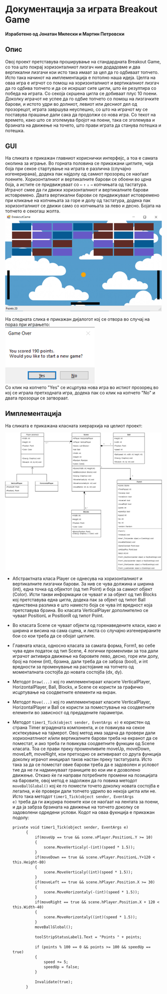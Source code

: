 # Докумeнтација за играта Breakout Game
#### Изработено од Јонатан Милески и Мартин Петровски

Опис
-------

Овој проект претставува проширување на стандардната Breakout Game, со тоа што покрај хоризонталниот лизгач ние додадовме и два вертикални лизгачи кои исто така имаат за цел да го одбиваат топчето. Исто така начинот на имплементација е потолно наша идеја. Целта на оваа игра е игрчот со помош на хоризонталниот и вертикалниот лизгач да го одбива топчето и да се искршат сите цигли, што ќе резултира со победа на играта. Со секоја скршена цигла се добиваат плус 10 поени. Доколку играчот не успее да го одбие топчето со помош на лизгачките барови, и истото удри во долниот, левиот или десниот дел од прозорецот, играта завршува неуспешно, со што на играчот му се поставува прашање дали сака да продолжи со нова игра. Со текот на времето, како што се зголемува бројот на поени, така се зголемува и брзината на движење на точето, што прави играта да станува потешка и потешка.

GUI
---------
На сликата е прикажан главниот кориснички интерфејс, а тоа е самата околина за играње. Во горната половина се прикажани циглите, чија боја при секое стартување на играта е различна (случајно изгенерирана), додека пак најдолу од самиот прозорец се наоѓаат поените. Хоризонталниот и вертикалните барови се обоени во црна боја, а истите се придвижуваат со <code>&#8592;</code> <code>&#8593;</code> <code>&darr;</code> <code>&#8594;</code> копчињата од тастатура. Играчот смее да ги движи хоризонталниот и вертикалните барови истовремено. Двата вертикални барови се придвижуваат истовремено при кликање на копчињата за горе и долу од тастатура, додека пак хоризонталниот се движи само со копчињата за лево и десно. Бојата на топчето е секогаш жолта.
![Image cannot be open. See image bg_gui.png in this repository.](bg_gui.png)

На следната слика е прикажан дијалогот кој се отвора во случај на пораз при играњето:<br>
![Image cannot be open. See image bg_gui.png in this repository.](game_over.png)<br>
Со клик на копчето "Yes" се исцртува нова игра во истиот прозорец во кој се играла претходната игра, додека пак со клик на копчето "No" и двата прозорци се затвораат.

Имплементација
---------
На сликата е прикажана класната хиерархија на целиот проект:

![Image cannot be open. See image class-diagram.png in this repository.](class-diagram.png)

- Абстрактната класа Player се однесува на хоризонталниот и вертикалните лизгачки барови. За нив се чува должина и ширина (int),  една точка од објектот (од тип Point) и боја за самиот објект (Color). Исти такви информации се чуваат и за објект од тип Blocks кој претставува една цигла, додека пак за објект од типот Ball единствена разлика е што наместо боја се чува int вредност која претставува брзина. Во класата VerticalPlayer дополнително се чуваат PositionL и PositionR од типот Point.
- Во класата Scene се чуваат објекти од горенаведените класи, како и ширина и висина на сама сцена, и листа со случајно изгенерираните бои со кои треба да се обојат циглите.
- Главната класа, односно класата за самата форма, Form1, во себе чува еден податок од тип Scene, 4 логички променливи за тоа дали играчот активира движење на баровите лево, десно, горе или долу, број на поени (int), брзина, дали треба да се забрза (bool), и int вредности за променување на растојание на топчето од моменталната состојба до новата состојба (dx, dy). 
- Методот <code>Draw(...)</code> кој го имплементираат класите VerticalPlayer, HorizontalPlayer, Ball, Blocks, и Scene се користи за графичко исцртување на соодветните елементи на екран.
- Методот <code>Move(...)</code> кој го имплементираат класите VerticalPlayer, HorizontalPlayer и Ball се користи за поместување на соодветните елементи во зависност од предадените параметри.
- Методот <code>timer1_Tick(object sender, EventArgs e)</code> е користен од страна Timer вградената компонента, и се повикува на секое исктекување на тајмерот. Овој метод има задача да провери дали хоризонатлниот и/или вертикалните барови треба на екранот да се поместат, и ако треба ги повикува соодветните функции од Scene класата. Тоа се прави преку променливите moveUp, moveDown, moveLeft, moveRight, кои претходно се активираат со друга функција доколку играчот иницирал таков настан преку тастатурата. Исто така за да се поместат овие барови треба да е задоволен и условот тие да не ги надминуваат границите во кои им е дозволено движење. Откако ќе ги направи потребните промени на позицијата на баровите, овој метод е задолжен да го повика методот <code>moveBallGlobal()</code> кој ќе го помести точето доколку новата состојба е легална, и ќе провери дали топчето удрило во некоја цигла или не. Исто така методот <code>timer1_Tick(object sender, EventArgs e)</code> треба да ги ажурира поените кои се наоѓаат на лентата за поени, и да ја забрза брзината на движење на топчето доколку се задоволени одредени услови. Кодот на оваа фукнција е прикажан подолу:
  
  ```
  private void timer1_Tick(object sender, EventArgs e)
        {
            if(moveUp == true && scene.vPlayer.PositionL.Y >= 10)
            {
                scene.MoveVerticaly(-(int)(speed * 1.5));
            }
            if(moveDown == true && scene.vPlayer.PositionL.Y+120 < this.Height-80)
            {
                scene.MoveVerticaly((int)(speed * 1.5));
            }
            if(moveLeft == true && scene.hPlayer.Position.X >= 30)
            {
                scene.MoveHorizontaly(-(int)(speed * 1.5));
            }
            if(moveRight == true && scene.hPlayer.Position.X + 120 < this.Width-40)
            {
                scene.MoveHorizontaly((int)(speed * 1.5));
            }
            moveBallGlobal();

            toolStripStatusLabel1.Text = "Points " + points;

            if (points % 100 == 0 && points >= 100 && speedUp == true) 
            {
                speed += 5;
                speedUp = false;
            }

            Invalidate(true);
        }
  ```
